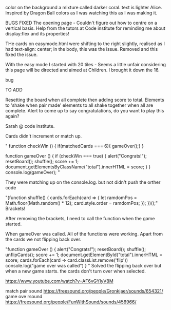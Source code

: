 color on the background a mixture called darker coral. text is lighter Alice. Inspired by Dragon Ball colors as I was watching this as I was making it. 

BUGS
FIXED
The opening page - Couldn't figure out how to centre on a vertical basis. Help from the tutors at Code institute for reminding me about display:flex and its properties!

THe cards on easymode.html were shifting to the right slightly, realised as I had text-align: center; in the body, this was the issue. Removed and this fixed the issue. 


With the easy mode I started with 20 tiles - Seems a little unfair considering this page will be directed and aimed at Children. 
I brought it down the 16.

bug

TO ADD

Resetting the board when all complete then adding score to total.
Elements to 'shake when pair made'
elements to all shake together when all are complete. 
Alert to come up to say congratulations, do you want to play this again? 

Sarah @ code institute. 


Cards didn't increment or match up. 

"
function checkWin () {
    if(matchedCards === 6){
    gameOver();}
}

function gameOver () {
    if (checkWin === true) {
        alert("Congrats!");
        resetBoard();
        shuffle();
        score += 1;
        document.getElementsByClassName("total").innerHTML = score; 
    }
}
console.log(gameOver);
"

They were matching up on the console.log. but not didn't push the orther code


"(function shuffle() {
    cards.forEach(card => {
        let ramdomPos = Math.floor(Math.random() * 12);
        card.style.order = ramdomPos;
    });
})();"
Brackets! 

After removing the brackets, I need to call the function when the game started. 

When gameOver was called. All of the functions were working. Apart from the cards we not flipping back over. 

"function gameOver () {
        alert("Congrats!");
        resetBoard();
        shuffle();
        unflipCards();
        score += 1;
        document.getElementById("total").innerHTML = score; 
        cards.forEach(card => card.classList.remove('flip'))
        console.log("game over was called")
}
"
Solved the flipping back over but when a new game starts. the cards don't turn over when selected. 


https://www.youtube.com/watch?v=AF6vGYIyV8M

match pair sound https://freesound.org/people/Gronkjaer/sounds/654321/
game ove rsound https://freesound.org/people/FunWithSound/sounds/456966/
